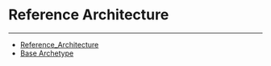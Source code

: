 # Reference Architecture
___
* [Reference_Architecture](Reference_Architecture.png.jpg)
* [Base Archetype](base%20archetype.png)


